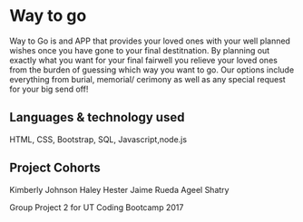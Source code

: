 <h1>Way to go</h1>
<p> Way to Go is and APP that provides your loved ones with your well planned wishes once you have gone to your final destitnation.
By planning out exactly what you want for your final fairwell you relieve your loved ones from the burden of guessing which way you want to go.
Our options include everything from burial, memorial/ cerimony as well as any special request for your big send off!
</p>

<h2>Languages & technology used</h2>
HTML, CSS, Bootstrap, SQL, Javascript,node.js

<h2>Project Cohorts</h2>
Kimberly Johnson
Haley Hester
Jaime Rueda
Ageel Shatry

Group Project 2 for UT Coding Bootcamp 2017
